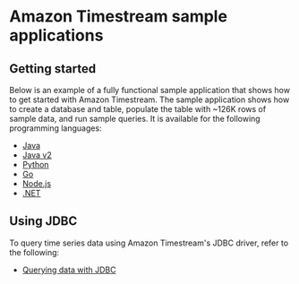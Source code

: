 # Amazon Timestream sample applications
## Getting started
Below is an example of a fully functional sample application that shows how to get started with Amazon Timestream. The sample application shows how to create a database and table, populate the table with ~126K rows of sample data, and run sample queries. It is available for the following programming languages:

* [Java](https://github.com/awslabs/amazon-timestream-tools/blob/master/sample_apps/java/)
* [Java v2](https://github.com/awslabs/amazon-timestream-tools/blob/master/sample_apps/javaV2/)
* [Python](https://github.com/awslabs/amazon-timestream-tools/blob/master/sample_apps/python/)
* [Go](https://github.com/awslabs/amazon-timestream-tools/blob/master/sample_apps/go/)
* [Node.js](https://github.com/awslabs/amazon-timestream-tools/blob/master/sample_apps/js/)
* [.NET](https://github.com/awslabs/amazon-timestream-tools/blob/master/sample_apps/dotnet/)

## Using JDBC
To query time series data using Amazon Timestream's JDBC driver, refer to the following:
* [Querying data with JDBC](https://github.com/awslabs/amazon-timestream-tools/tree/master/sample_apps/jdbc)
